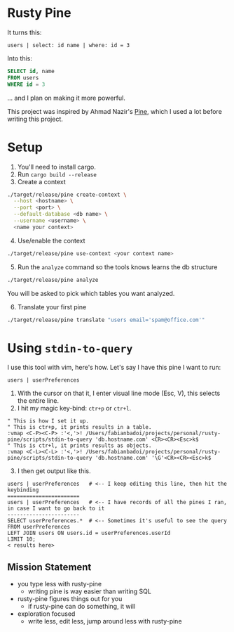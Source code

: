 Rusty Pine
==========

It turns this:

```
users | select: id name | where: id = 3
```

Into this:

```sql
SELECT id, name
FROM users
WHERE id = 3
```

... and I plan on making it more powerful.

This project was inspired by Ahmad Nazir's [Pine], which I used a lot before writing this project.


Setup
=====

1. You'll need to install cargo.
2. Run `cargo build --release`
3. Create a context

```bash
./target/release/pine create-context \
  --host <hostname> \
  --port <port> \
  --default-database <db name> \
  --username <username> \
  <name your context>
```

4. Use/enable the context

```bash
./target/release/pine use-context <your context name>
```

5. Run the `analyze` command so the tools knows learns the db structure

```bash
./target/release/pine analyze
```

You will be asked to pick which tables you want analyzed.

6. Translate your first pine

```bash
./target/release/pine translate "users email='spam@office.com'"
```

Using `stdin-to-query`
======================

I use this tool with vim, here's how. Let's say I have this pine I want to run:

```
users | userPreferences
```

1. With the cursor on that it, I enter visual line mode (Esc, V), this selects the entire line.
2. I hit my magic key-bind: `ctr+p` or `ctr+l`.

```text
" This is how I set it up.
" This is ctr+p, it prints results in a table.
:vmap <C-P><C-P> :'<,'>! /Users/fabianbadoi/projects/personal/rusty-pine/scripts/stdin-to-query 'db.hostname.com' <CR><CR><Esc>k$
" This is ctr+l, it prints results as objects.
:vmap <C-L><C-L> :'<,'>! /Users/fabianbadoi/projects/personal/rusty-pine/scripts/stdin-to-query 'db.hostname.com' '\G'<CR><CR><Esc>k$
```

3. I then get output like this.

```text
users | userPreferences   # <-- I keep editing this line, then hit the keybinding
=======================
users | userPreferences   # <-- I have records of all the pines I ran, in case I want to go back to it
-----------------------
SELECT userPreferences.*  # <-- Sometimes it's useful to see the query
FROM userPreferences
LEFT JOIN users ON users.id = userPreferences.userId
LIMIT 10;
< results here>
```

Mission Statement
-----------------

* you type less with rusty-pine
    - writing pine is way easier than writing SQL
* rusty-pine figures things out for you
    - if rusty-pine can do something, it will
* exploration focused
    - write less, edit less, jump around less with rusty-pine

[Pine]: https://github.com/ahmadnazir/pine
